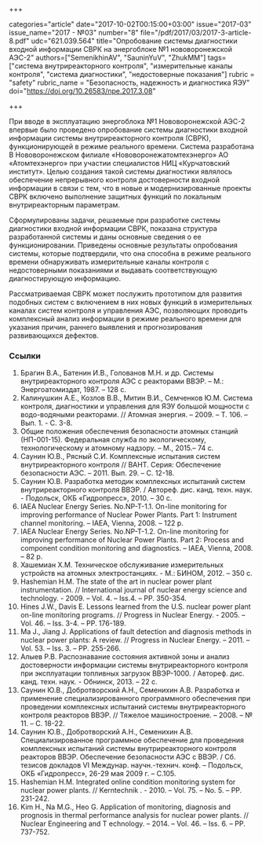 +++

categories="article"
date="2017-10-02T00:15:00+03:00"
issue="2017-03"
issue_name="2017 - №03"
number="8"
file="/pdf/2017/03/2017-3-article-8.pdf"
udc="621.039.564"
title="Опробование системы диагностики входной информации СВРК на энергоблоке №1 нововоронежской АЭС-2"
authors=["SemenikhinAV", "SauninYuV", "ZhukMM"]
tags=["система внутриреакторного контроля", "измерительные каналы контроля", "система диагностики", "недостоверные показания"]
rubric = "safety"
rubric_name = "Безопасность, надежность и диагностика ЯЭУ"
doi="https://doi.org/10.26583/npe.2017.3.08"

+++

При вводе в эксплуатацию энергоблока №1 Нововоронежской АЭС-2 впервые было проведено опробование системы диагностики входной информации системы внутриреакторного контроля (СВРК), функционирующей в режиме реального времени. Система разработана В Нововоронежском филиале «Нововоронежатомтехэнерго» АО «Атомтехэнерго» при участии специалистов НИЦ «Курчатовский институт». Целью создания такой системы диагностики являлось обеспечение непрерывного контроля достоверности входной информации в связи с тем, что в новые и модернизированные проекты СВРК включено выполнение защитных функций по локальным внутриреакторным параметрам.

Сформулированы задачи, решаемые при разработке системы диагностики входной информации СВРК, показана структура разработанной системы и даны основные сведения о ее функционировании. Приведены основные результаты опробования системы, которые подтвердили, что она способна в режиме реального времени обнаруживать измерительные каналы контроля с недостоверными показаниями и выдавать соответствующую диагностирующую информацию.

Рассматриваемая СВРК может послужить прототипом для развития подобных систем с включением в них новых функций в измерительных каналах систем контроля и управления АЭС, позволяющих проводить комплексный анализ информации в режиме реального времени для указания причин, раннего выявления и прогнозирования развивающихся дефектов.

### Ссылки

1. Брагин В.А., Батенин И.В., Голованов М.Н. и др. Системы внутриреакторного контроля АЭС с реакторами ВВЭР. – М.: Энергоатомиздат, 1987. – 128 с.
2. Калинушкин А.Е., Козлов В.В., Митин В.И., Семченков Ю.М. Система контроля, диагностики и управления для ЯЭУ большой мощности с водо-водяными реакторами. // Атомная энергия. – 2009. – Т. 106. – Вып. 1. - С. 3-8.
3. Общие положения обеспечения безопасности атомных станций (НП-001-15). Федеральная служба по экологическому, технологическому и атомному надзору. – М., 2015.– 74 с.
4. Саунин Ю.В., Рясный С.И. Комплексные испытания систем внутриреакторного контроля // ВАНТ. Серия: Обеспечение безопасности АЭС. – 2011. Вып. 29. – С. 12-18.
5. Саунин Ю.В. Разработка методик комплексных испытаний систем внутриреакторного контроля ВВЭР. / Автореф. дис. канд. техн. наук. - Подольск, ОКБ «Гидропресс», 2010. – 30 с.
6. IAEA Nuclear Energy Series. No.NP-T-1.1. On-line monitoring for improving performance of Nuclear Power Plants. Part 1: Instrument channel monitoring. – IAEA, Vienna, 2008. – 122 p.
7. IAEA Nuclear Energy Series. No.NP-T-1.2. On-line monitoring for improving performance of Nuclear Power Plants. Part 2: Process and component condition monitoring and diagnostics. – IAEA, Vienna, 2008. – 82 p.
8. Хашемиан Х.М. Техническое обслуживание измерительных устройств на атомных электростанциях. - М.: БИНОМ, 2012. – 350 с.
9. Hashemian H.M. The state of the art in nuclear power plant instrumentation. // International journal of nuclear energy science and technology. - 2009. – Vol. 4. – Iss.4. – PP. 350-354.
10. Hines J.W., Davis E. Lessons learned from the U.S. nuclear power plant on-line monitoring programs. // Progress in Nuclear Energy. - 2005. – Vol. 46. – Iss. 3-4. – PP. 176-189.
11. Ma J., Jiang J. Applications of fault detection and diagnosis methods in nuclear power plants: A review. // Progress in Nuclear Energy. – 2011. – Vol. 53. – Iss. 3. – PP. 255-266.
12. Алыев Р.В. Распознавание состояния активной зоны и анализ достоверности информации системы внутриреакторного контроля при эксплуатации топливных загрузок ВВЭР-1000. / Автореф. дис. канд. техн. наук. - Обнинск, 2013. – 22 с.
13. Саунин Ю.В., Добротворский А.Н., Семенихин А.В. Разработка и применение специализированного программного обеспечения при проведении комплексных испытаний системы внутриреакторного контроля реакторов ВВЭР. // Тяжелое машиностроение. – 2008. – № 11. – C. 18-22.
14. Саунин Ю.В., Добротворский А.Н., Семенихин А.В. Специализированное программное обеспечение для проведения комплексных испытаний системы внутриреакторного контроля реакторов ВВЭР. Обеспечение безопасности АЭС с ВВЭР. / Сб. тезисов докладов VI Междунар. научн.-технич. конф. – Подольск, ОКБ «Гидропресс», 26-29 мая 2009 г. – С.105.
15. Hashemian H.M. Integrated online condition monitoring system for nuclear power plants. // Kerntechnik . - 2010. – Vol. 75. – No. 5. – PP. 231-242.
16. Kim H., Na M.G., Heo G. Application of monitoring, diagnosis and prognosis in thermal performance analysis for nuclear power plants. // Nuclear Engineering and T echnology. – 2014. – Vol. 46. – Iss. 6. – PP. 737-752.